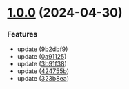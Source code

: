 # [1.0.0](https://github.com/Coderclc/client-api-plop/compare/v1.13.0...v1.0.0) (2024-04-30)

### Features

- update ([9b2dbf9](https://github.com/Coderclc/client-api-plop/commit/9b2dbf9e5008a77291cfba8c4e8b7ae7d5666deb))
- update ([0a91125](https://github.com/Coderclc/client-api-plop/commit/0a9112530ef16cdc6ab61ba14be585d8fb6bb16d))
- update ([3b91f38](https://github.com/Coderclc/client-api-plop/commit/3b91f3842f8361be71978f0a65e6029eae657482))
- update ([424755b](https://github.com/Coderclc/client-api-plop/commit/424755b5bf08a02ecb629cb3c1643f8903cdc251))
- update ([323b8ea](https://github.com/Coderclc/client-api-plop/commit/323b8ea410f21ffcb6096030bce6b0854040d861))
